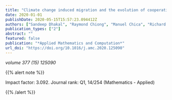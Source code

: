 ```yaml
---
title: "Climate change induced migration and the evolution of cooperation"
date: 2020-01-01
publishDate: 2020-05-15T15:57:23.094412Z
authors: ["Sandeep Dhakal", "Raymond Chiong", "Manuel Chica", "Richard H. Middleton"]
publication_types: ["2"]
abstract: ""
featured: false
publication: "*Applied Mathematics and Computation*"
url_doi: "https://doi.org/10.1016/j.amc.2020.125090"
---
```


_volume 377 (15) 125090_


{{% alert note %}}

Impact factor: 3.092. Journal rank: Q1, 14/254 (Mathematics - Applied)

{{% /alert %}}

